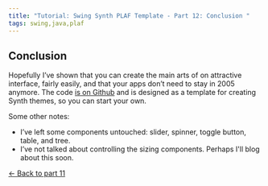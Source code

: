 ```yaml
---
title: "Tutorial: Swing Synth PLAF Template - Part 12: Conclusion "
tags: swing,java,plaf
---
```

<h2>Conclusion</h2>

<p>Hopefully I’ve shown that you can create the main arts of on attractive interface, fairly easily, and that your apps don’t need to stay in 2005 anymore. The code <a href="https://github.com/alexec/swing-synth-plaf-template">is on Github</a> and is designed as a template for creating Synth themes, so you can start your own.</p>

<p>Some other notes:</p>

<ul>
<li>I’ve left some components untouched: slider, spinner, toggle button, table, and tree.</li>
<li>I’ve not talked about controlling the sizing components. Perhaps I'll blog about this soon.</li>
</ul>

<p><a href="/content/tutorial-swing-synth-plaf-template-part-11-targeting-styles">&larr; Back to part 11</a></p>
